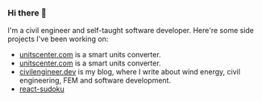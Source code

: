 ### Hi there 👋
I'm a civil engineer and self-taught software developer. Here're some side projects I've been working on:
- <a href="https://www.unitscenter.com/" target="_blank">unitscenter.com</a> is a smart units converter.
- [unitscenter.com](https://www.unitscenter.com/) is a smart units converter.
- [civilengineer.dev](https://civilengineer.dev/) is my blog, where I write about wind energy, civil engineering, FEM and software development.
- [react-sudoku](https://daalgi.github.io/react-sudoku/)

